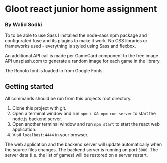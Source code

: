 # Gloot react junior home assignment

### By Walid Sodki

To to be able to use Sass I installed the node-sass npm package and configurated fuse and its plugins to make it work. No CSS libraries or frameworks used - everything is styled using Sass and flexbox.

An additional API call is made per GameCard component to the free image API unsplash.com to generate a random image for each game in the library.

The Roboto font is loaded in from Google Fonts.

## Getting started

All commands should be run from this projects root directory.

1. Clone this project with git.
2. Open a terminal window and run `npm i && npm run server` to start the node.js backend server.
3. Open another terminal window and run `npm start` to start the react web application.
4. Visit `localhost:4444` in your browser.

The web application and the backend server will update automatically when the source files changes. The backend server is running on port `3000`. The server data (i.e. the list of games) will be restored on a server restart.
